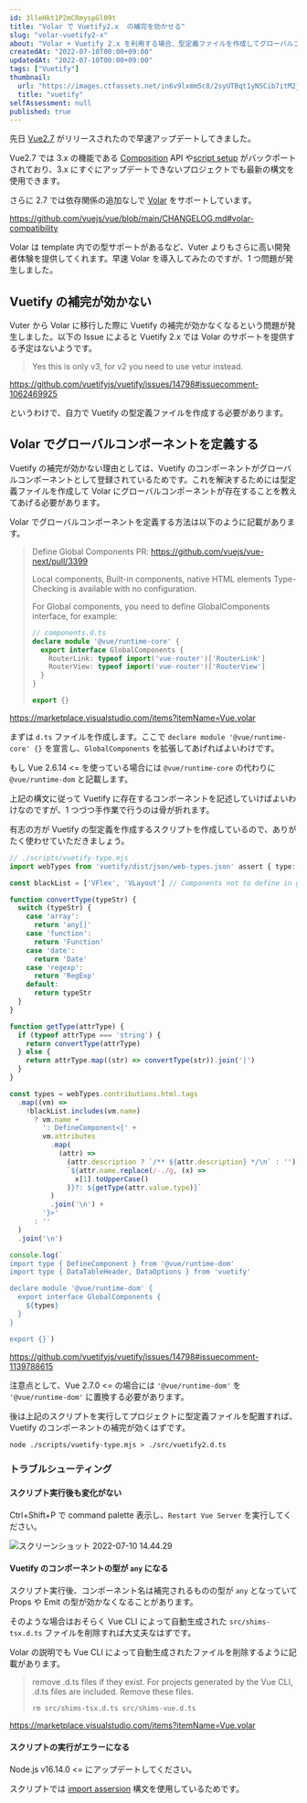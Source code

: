 ```yaml
---
id: 3lleHkt1P2mCRmyspGl09t
title: "Volar で Vuetify2.x  の補完を効かせる"
slug: "volar-vuetify2-x"
about: "Volar + Vuetify 2.x を利用する場合、型定義ファイルを作成してグローバルコンポーネントを定義する必要があります。"
createdAt: "2022-07-10T00:00+09:00"
updatedAt: "2022-07-10T00:00+09:00"
tags: ["Vuetify"]
thumbnail:
  url: "https://images.ctfassets.net/in6v9lxmm5c8/2syUTBqt1yNSCib7itM2j3/ae8f0d236741f62a03f953532436f0e3/22138497.png"
  title: "vuetify"
selfAssessment: null
published: true
---
```

先日 [Vue2.7](https://github.com/vuejs/vue/blob/main/CHANGELOG.md#270-2022-07-01) がリリースされたので早速アップデートしてきました。

Vue2.7 では 3.x の機能である [Composition](https://vuejs.org/guide/extras/composition-api-faq.html) API や[script setup](https://vuejs.org/api/sfc-script-setup.html) がバックポートされており、3.x にすぐにアップデートできないプロジェクトでも最新の構文を使用できます。

さらに 2.7 では依存関係の追加なしで [Volar](https://github.com/johnsoncodehk/volar) をサポートしています。

https://github.com/vuejs/vue/blob/main/CHANGELOG.md#volar-compatibility

Volar は template 内での型サポートがあるなど、Vuter よりもさらに高い開発者体験を提供してくれます。早速 Volar を導入してみたのですが、1 つ問題が発生しました。

## Vuetify の補完が効かない

Vuter から Volar に移行した際に Vuetify の補完が効かなくなるという問題が発生しました。以下の Issue によると Vuetify 2.x では Volar のサポートを提供する予定はないようです。

> Yes this is only v3, for v2 you need to use vetur instead.

https://github.com/vuetifyjs/vuetify/issues/14798#issuecomment-1062469925

というわけで、自力で Vuetify の型定義ファイルを作成する必要があります。

## Volar でグローバルコンポーネントを定義する

Vuetify の補完が効かない理由としては、Vuetify のコンポーネントがグローバルコンポーネントとして登録されているためです。これを解決するためには型定義ファイルを作成して Volar にグローバルコンポーネントが存在することを教えてあげる必要があります。

Volar でグローバルコンポーネントを定義する方法は以下のように記載があります。

> Define Global Components
> PR: https://github.com/vuejs/vue-next/pull/3399
> 
> Local components, Built-in components, native HTML elements Type-Checking is available with no configuration.
> 
> For Global components, you need to define GlobalComponents interface, for example:
> 
> ```ts
> // components.d.ts
> declare module '@vue/runtime-core' {
>   export interface GlobalComponents {
>     RouterLink: typeof import('vue-router')['RouterLink']
>     RouterView: typeof import('vue-router')['RouterView']
>   }
> }
> 
> export {}
> ```

https://marketplace.visualstudio.com/items?itemName=Vue.volar

まずは `d.ts` ファイルを作成します。ここで `declare module '@vue/runtime-core' {}` を宣言し、`GlobalComponents` を拡張してあげればよいわけです。

もし Vue 2.6.14 <= を使っている場合には `@vue/runtime-core` の代わりに `@vue/runtime-dom` と記載します。

上記の構文に従って Vuetify に存在するコンポーネントを記述していけばよいわけなのですが、1 つづつ手作業で行うのは骨が折れます。

有志の方が Vuetify の型定義を作成するスクリプトを作成しているので、ありがたく使わせていただきましょう。

```ts
// ./scripts/vuetify-type.mjs
import webTypes from 'vuetify/dist/json/web-types.json' assert { type: 'json' }

const blackList = ['VFlex', 'VLayout'] // Components not to define in global

function convertType(typeStr) {
  switch (typeStr) {
    case 'array':
      return 'any[]'
    case 'function':
      return 'Function'
    case 'date':
      return 'Date'
    case 'regexp':
      return 'RegExp'
    default:
      return typeStr
  }
}

function getType(attrType) {
  if (typeof attrType === 'string') {
    return convertType(attrType)
  } else {
    return attrType.map((str) => convertType(str)).join('|')
  }
}

const types = webTypes.contributions.html.tags
  .map((vm) =>
    !blackList.includes(vm.name)
      ? vm.name +
        ': DefineComponent<{' +
        vm.attributes
          .map(
            (attr) =>
              (attr.description ? `/** ${attr.description} */\n` : '') +
              `${attr.name.replace(/-./g, (x) =>
                x[1].toUpperCase()
              )}?: ${getType(attr.value.type)}`
          )
          .join('\n') +
        '}>'
      : ''
  )
  .join('\n')

console.log(`
import type { DefineComponent } from '@vue/runtime-dom'
import type { DataTableHeader, DataOptions } from 'vuetify'

declare module '@vue/runtime-dom' {
  export interface GlobalComponents {
    ${types}
  }
}

export {}`)
```

https://github.com/vuetifyjs/vuetify/issues/14798#issuecomment-1139788615

注意点として、Vue 2.7.0 <= の場合には `'@vue/runtime-dom'` を `'@vue/runtime-dom'` に置換する必要があります。

後は上記のスクリプトを実行してプロジェクトに型定義ファイルを配置すれば、Vuetify のコンポーネントの補完が効くはずです。

```
node ./scripts/vuetify-type.mjs > ./src/vuetify2.d.ts
```

### トラブルシューティング

#### スクリプト実行後も変化がない

Ctrl+Shift+P で command palette 表示し、`Restart Vue Server` を実行してください。

![スクリーンショット 2022-07-10 14.44.29](//images.ctfassets.net/in6v9lxmm5c8/01N4gTMe9BSQOcUvneI15F/4b5a274c6dfff14333f8a6f0ef363de2/____________________________2022-07-10_14.44.29.png)

#### Vuetify のコンポーネントの型が `any` になる

スクリプト実行後、コンポーネント名は補完されるものの型が `any` となっていて Props や Emit の型が効かなくなることがあります。

そのような場合はおそらく Vue CLI によって自動生成された `src/shims-tsx.d.ts` ファイルを削除すれば大丈夫なはずです。

Volar の説明でも Vue CLI によって自動生成されたファイルを削除するように記載があります。

> remove .d.ts files if they exist.
> For projects generated by the Vue CLI, .d.ts files are included. Remove these files.
> 
> ```
> rm src/shims-tsx.d.ts src/shims-vue.d.ts
> ```

https://marketplace.visualstudio.com/items?itemName=Vue.volar

#### スクリプトの実行がエラーになる

Node.js v16.14.0 <= にアップデートしてください。

スクリプトでは [import assersion](https://simonplend.com/import-json-in-es-modules/) 構文を使用しているためです。 
